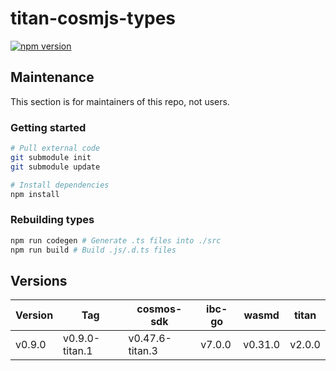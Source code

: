 # titan-cosmjs-types

[![npm version](https://img.shields.io/npm/v/titan-cosmjs-types.svg)](https://www.npmjs.com/package/titan-cosmjs-types)

## Maintenance

This section is for maintainers of this repo, not users.

### Getting started

```sh
# Pull external code
git submodule init
git submodule update

# Install dependencies
npm install
```

### Rebuilding types

```sh
npm run codegen # Generate .ts files into ./src
npm run build # Build .js/.d.ts files
```

## Versions

| Version | Tag            | cosmos-sdk      | ibc-go | wasmd   | titan  |
| ------- | -------------- | --------------- | ------ | ------- | ------ |
| v0.9.0  | v0.9.0-titan.1 | v0.47.6-titan.3 | v7.0.0 | v0.31.0 | v2.0.0 |
